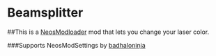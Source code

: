 # Beamsplitter

##This is a [NeosModloader](https://github.com/zkxs/NeosModLoader) mod that lets you change your laser color.

###Supports NeosModSettings by [badhaloninja](https://github.com/badhaloninja)
